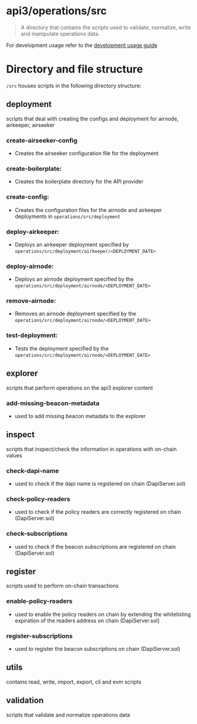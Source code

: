 # api3/operations/src

> A directory that contains the scripts used to validate, normalize, write and manipulate operations data.

For development usage refer to the [development usage guide](../DEVELOPMENT_USAGE.md)

# Directory and file structure

`/src` houses scripts in the following directory structure:

## deployment

scripts that deal with creating the configs and deployment for airnode, airkeeper, airseeker

### create-airseeker-config

- Creates the airseeker configuration file for the deployment

### create-boilerplate:

- Creates the boilerplate directory for the API provider

### create-config:

- Creates the configuration files for the airnode and airkeeper deployments in `operations/src/deployment`

### deploy-airkeeper:

- Deploys an airkeeper deployment specified by `operations/src/deployment/airkeeper/<DEPLOYMENT_DATE>`

### deploy-airnode:

- Deploys an airnode deployment specified by the `operations/src/deployment/airnode/<DEPLOYMENT_DATE>`

### remove-airnode:

- Removes an airnode deployment specified by the `operations/src/deployment/airnode/<DEPLOYMENT_DATE>`

### test-deployment:

- Tests the deployment specified by the `operations/src/deployment/airnode/<DEPLOYMENT_DATE>`

## explorer

scripts that perform operations on the api3 explorer content

### add-missing-beacon-metadata

- used to add missing beacon metadata to the explorer

## inspect

scripts that inspect/check the information in operations with on-chain values

### check-dapi-name

- used to check if the dapi name is registered on chain (DapiServer.sol)

### check-policy-readers

- used to check if the policy readers are correctly registered on chain (DapiServer.sol)

### check-subscriptions

- used to check if the beacon subscriptions are registered on chain (DapiServer.sol)

## register

scripts used to perform on-chain transactions

### enable-policy-readers

- used to enable the policy readers on chain by extending the whitelisting expiration of the readers address on chain (DapiServer.sol)

### register-subscriptions

- used to register the beacon subscriptions on chain (DapiServer.sol)

## utils

contains read, write, import, export, cli and evm scripts

## validation

scripts that validate and normalize operations data
